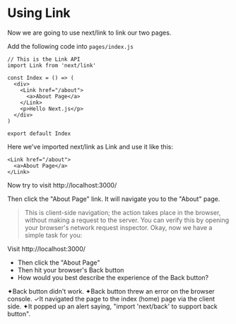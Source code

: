 # Using Link

Now we are going to use next/link to link our two pages.

Add the following code into `pages/index.js`

```
// This is the Link API
import Link from 'next/link'

const Index = () => (
  <div>
    <Link href="/about">
      <a>About Page</a>
    </Link>
    <p>Hello Next.js</p>
  </div>
)

export default Index
```

Here we've imported next/link as Link and use it like this:

```
<Link href="/about">
  <a>About Page</a>
</Link>
```

Now try to visit http://localhost:3000/

Then click the "About Page" link. It will navigate you to the "About" page.

> This is client-side navigation; the action takes place in the browser, without making a request to the server.
> You can verify this by opening your browser's network request inspector.
> Okay, now we have a simple task for you:

Visit http://localhost:3000/

- Then click the "About Page"
- Then hit your browser's Back button
- How would you best describe the experience of the Back button?

✦Back button didn't work.
✦Back button threw an error on the browser console.
✓It navigated the page to the index (home) page via the client side.
✦It popped up an alert saying, "import 'next/back' to support back button".